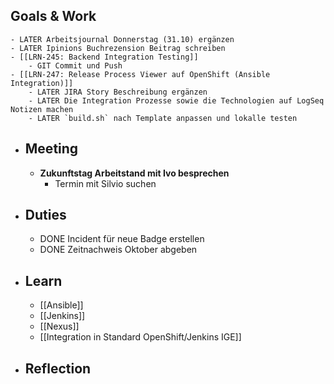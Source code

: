 ## Goals & Work
	- LATER Arbeitsjournal Donnerstag (31.10) ergänzen
	- LATER Ipinions Buchrezension Beitrag schreiben
	- [[LRN-245: Backend Integration Testing]]
		- GIT Commit und Push
	- [[LRN-247: Release Process Viewer auf OpenShift (Ansible Integration)]]
		- LATER JIRA Story Beschreibung ergänzen
		- LATER Die Integration Prozesse sowie die Technologien auf LogSeq Notizen machen
		- LATER `build.sh` nach Template anpassen und lokalle testen
- ## Meeting
	- **Zukunftstag Arbeitstand mit Ivo besprechen**
		- Termin mit Silvio suchen
- ## Duties
	- DONE Incident für neue Badge erstellen
	- DONE Zeitnachweis Oktober abgeben
- ## Learn
	- [[Ansible]]
	- [[Jenkins]]
	- [[Nexus]]
	- [[Integration in Standard OpenShift/Jenkins IGE]]
- ## Reflection